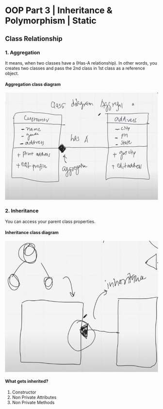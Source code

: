# OOP Part 3 | Inheritance & Polymorphism | Static

## Class Relationship

### 1. Aggregation
It means, when two classes have a (Has-A relationship).
In other words, you creates two classes and pass the 2nd class in 1st class as a reference object.

#### Aggregation class diagram

![alt text](image.png)

### 2. Inheritance
You can access your parent class properties.

#### Inheritance class diagram

![alt text](image-1.png)

#### What gets inherited?
1. Constructor
2. Non Private Attributes
3. Non Private Methods

